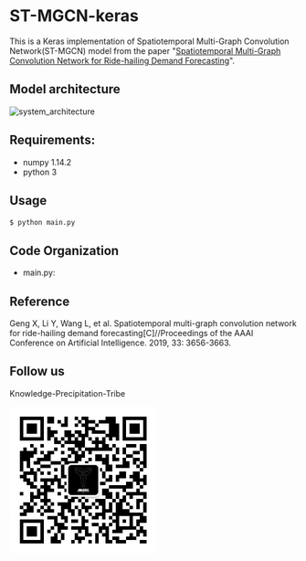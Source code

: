 # ST-MGCN-keras
This is a Keras implementation of Spatiotemporal Multi-Graph Convolution Network(ST-MGCN) model from the paper "[Spatiotemporal Multi-Graph Convolution Network for Ride-hailing Demand Forecasting](http://www-scf.usc.edu/~yaguang/papers/aaai19_multi_graph_convolution.pdf)".

## Model architecture

![system_architecture](https://github.com/Knowledge-Precipitation-Tribe/ST-MGCN-keras/blob/master/images/system_architecture.png)

## Requirements:

- numpy 1.14.2
- python 3

## Usage

```shell
$ python main.py
```

## Code Organization

- main.py:

## Reference

Geng X, Li Y, Wang L, et al. Spatiotemporal multi-graph convolution network for ride-hailing demand forecasting[C]//Proceedings of the AAAI Conference on Artificial Intelligence. 2019, 33: 3656-3663.

## Follow us

Knowledge-Precipitation-Tribe

![qrcode](https://github.com/Knowledge-Precipitation-Tribe/Knowledge-Precipitation-Tribe/blob/master/qrcode.jpg)





